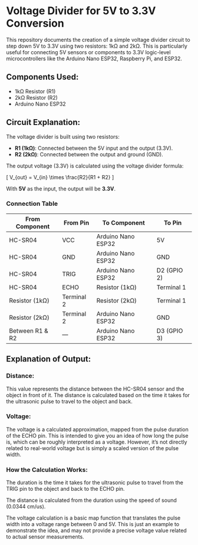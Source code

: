 # Voltage Divider for 5V to 3.3V Conversion

This repository documents the creation of a simple voltage divider circuit to step down 5V to 3.3V using two resistors: 1kΩ and 2kΩ. This is particularly useful for connecting 5V sensors or components to 3.3V logic-level microcontrollers like the Arduino Nano ESP32, Raspberry Pi, and ESP32.

## Components Used:
- 1kΩ Resistor (R1)
- 2kΩ Resistor (R2)
- Arduino Nano ESP32

## Circuit Explanation:

The voltage divider is built using two resistors:
- **R1 (1kΩ)**: Connected between the 5V input and the output (3.3V).
- **R2 (2kΩ)**: Connected between the output and ground (GND).

The output voltage (3.3V) is calculated using the voltage divider formula:

\[
V_{out} = V_{in} \times \frac{R2}{R1 + R2}
\]

With **5V** as the input, the output will be **3.3V**.

### Connection Table

| From Component   | From Pin   | To Component          | To Pin         |
|------------------|------------|-----------------------|----------------|
| HC-SR04          | VCC        | Arduino Nano ESP32     | 5V             |
| HC-SR04          | GND        | Arduino Nano ESP32     | GND            |
| HC-SR04          | TRIG       | Arduino Nano ESP32     | D2 (GPIO 2)    |
| HC-SR04          | ECHO       | Resistor (1kΩ)         | Terminal 1     |
| Resistor (1kΩ)   | Terminal 2 | Resistor (2kΩ)         | Terminal 1     |
| Resistor (2kΩ)   | Terminal 2 | Arduino Nano ESP32     | GND            |
| Between R1 & R2  | —          | Arduino Nano ESP32     | D3 (GPIO 3)    |


## Explanation of Output:
### Distance: 
This value represents the distance between the HC-SR04 sensor and the object in front of it. The distance is calculated based on the time it takes for the ultrasonic pulse to travel to the object and back.

### Voltage: 
The voltage is a calculated approximation, mapped from the pulse duration of the ECHO pin. This is intended to give you an idea of how long the pulse is, which can be roughly interpreted as a voltage. However, it’s not directly related to real-world voltage but is simply a scaled version of the pulse width.

### How the Calculation Works:
The duration is the time it takes for the ultrasonic pulse to travel from the TRIG pin to the object and back to the ECHO pin.

The distance is calculated from the duration using the speed of sound (0.0344 cm/us).

The voltage calculation is a basic map function that translates the pulse width into a voltage range between 0 and 5V. This is just an example to demonstrate the idea, and may not provide a precise voltage value related to actual sensor measurements.
